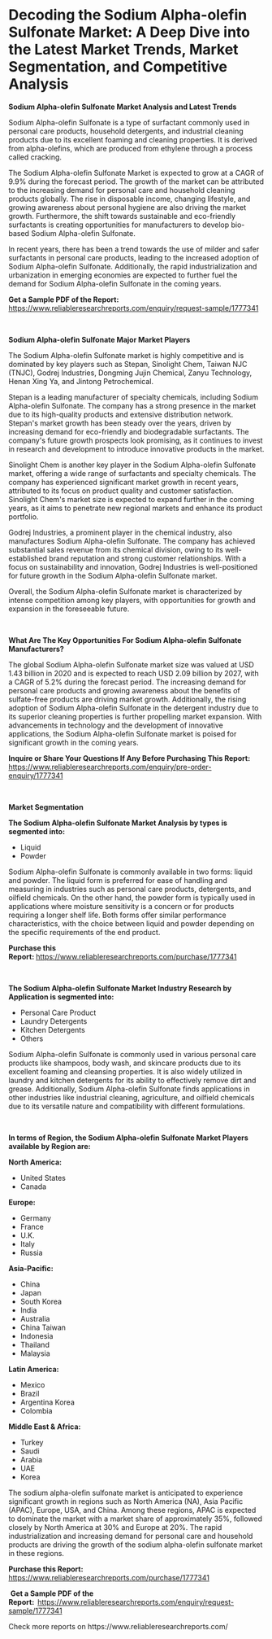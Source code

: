 <p><h1>Decoding the Sodium Alpha-olefin Sulfonate Market: A Deep Dive into the Latest Market Trends, Market Segmentation, and Competitive Analysis</h1></p><p><strong>Sodium Alpha-olefin Sulfonate Market Analysis and Latest Trends</strong></p>
<p><p>Sodium Alpha-olefin Sulfonate is a type of surfactant commonly used in personal care products, household detergents, and industrial cleaning products due to its excellent foaming and cleaning properties. It is derived from alpha-olefins, which are produced from ethylene through a process called cracking.</p><p>The Sodium Alpha-olefin Sulfonate Market is expected to grow at a CAGR of 9.9% during the forecast period. The growth of the market can be attributed to the increasing demand for personal care and household cleaning products globally. The rise in disposable income, changing lifestyle, and growing awareness about personal hygiene are also driving the market growth. Furthermore, the shift towards sustainable and eco-friendly surfactants is creating opportunities for manufacturers to develop bio-based Sodium Alpha-olefin Sulfonate.</p><p>In recent years, there has been a trend towards the use of milder and safer surfactants in personal care products, leading to the increased adoption of Sodium Alpha-olefin Sulfonate. Additionally, the rapid industrialization and urbanization in emerging economies are expected to further fuel the demand for Sodium Alpha-olefin Sulfonate in the coming years.</p></p>
<p><strong>Get a Sample PDF of the Report:&nbsp;</strong> <a href="https://www.reliableresearchreports.com/enquiry/request-sample/1777341">https://www.reliableresearchreports.com/enquiry/request-sample/1777341</a></p>
<p>&nbsp;</p>
<p><strong>Sodium Alpha-olefin Sulfonate Major Market Players</strong></p>
<p><p>The Sodium Alpha-olefin Sulfonate market is highly competitive and is dominated by key players such as Stepan, Sinolight Chem, Taiwan NJC (TNJC), Godrej Industries, Dongming Jujin Chemical, Zanyu Technology, Henan Xing Ya, and Jintong Petrochemical. </p><p>Stepan is a leading manufacturer of specialty chemicals, including Sodium Alpha-olefin Sulfonate. The company has a strong presence in the market due to its high-quality products and extensive distribution network. Stepan's market growth has been steady over the years, driven by increasing demand for eco-friendly and biodegradable surfactants. The company's future growth prospects look promising, as it continues to invest in research and development to introduce innovative products in the market.</p><p>Sinolight Chem is another key player in the Sodium Alpha-olefin Sulfonate market, offering a wide range of surfactants and specialty chemicals. The company has experienced significant market growth in recent years, attributed to its focus on product quality and customer satisfaction. Sinolight Chem's market size is expected to expand further in the coming years, as it aims to penetrate new regional markets and enhance its product portfolio.</p><p>Godrej Industries, a prominent player in the chemical industry, also manufactures Sodium Alpha-olefin Sulfonate. The company has achieved substantial sales revenue from its chemical division, owing to its well-established brand reputation and strong customer relationships. With a focus on sustainability and innovation, Godrej Industries is well-positioned for future growth in the Sodium Alpha-olefin Sulfonate market.</p><p>Overall, the Sodium Alpha-olefin Sulfonate market is characterized by intense competition among key players, with opportunities for growth and expansion in the foreseeable future.</p></p>
<p>&nbsp;</p>
<p><strong>What Are The Key Opportunities For Sodium Alpha-olefin Sulfonate Manufacturers?</strong></p>
<p><p>The global Sodium Alpha-olefin Sulfonate market size was valued at USD 1.43 billion in 2020 and is expected to reach USD 2.09 billion by 2027, with a CAGR of 5.2% during the forecast period. The increasing demand for personal care products and growing awareness about the benefits of sulfate-free products are driving market growth. Additionally, the rising adoption of Sodium Alpha-olefin Sulfonate in the detergent industry due to its superior cleaning properties is further propelling market expansion. With advancements in technology and the development of innovative applications, the Sodium Alpha-olefin Sulfonate market is poised for significant growth in the coming years.</p></p>
<p><strong>Inquire or Share Your Questions If Any Before Purchasing This Report:</strong> <a href="https://www.reliableresearchreports.com/enquiry/pre-order-enquiry/1777341">https://www.reliableresearchreports.com/enquiry/pre-order-enquiry/1777341</a></p>
<p>&nbsp;</p>
<p><strong>Market Segmentation</strong></p>
<p><strong>The Sodium Alpha-olefin Sulfonate Market Analysis by types is segmented into:</strong></p>
<p><ul><li>Liquid</li><li>Powder</li></ul></p>
<p><p>Sodium Alpha-olefin Sulfonate is commonly available in two forms: liquid and powder. The liquid form is preferred for ease of handling and measuring in industries such as personal care products, detergents, and oilfield chemicals. On the other hand, the powder form is typically used in applications where moisture sensitivity is a concern or for products requiring a longer shelf life. Both forms offer similar performance characteristics, with the choice between liquid and powder depending on the specific requirements of the end product.</p></p>
<p><strong>Purchase this Report:&nbsp;</strong><a href="https://www.reliableresearchreports.com/purchase/1777341">https://www.reliableresearchreports.com/purchase/1777341</a></p>
<p>&nbsp;</p>
<p><strong>The Sodium Alpha-olefin Sulfonate Market Industry Research by Application is segmented into:</strong></p>
<p><ul><li>Personal Care Product</li><li>Laundry Detergents</li><li>Kitchen Detergents</li><li>Others</li></ul></p>
<p><p>Sodium Alpha-olefin Sulfonate is commonly used in various personal care products like shampoos, body wash, and skincare products due to its excellent foaming and cleansing properties. It is also widely utilized in laundry and kitchen detergents for its ability to effectively remove dirt and grease. Additionally, Sodium Alpha-olefin Sulfonate finds applications in other industries like industrial cleaning, agriculture, and oilfield chemicals due to its versatile nature and compatibility with different formulations.</p></p>
<p>&nbsp;</p>
<p><strong>In terms of Region, the Sodium Alpha-olefin Sulfonate Market Players available by Region are:</strong></p>
<p>
    <p> <strong> North America: </strong>
        <ul>
            <li>United States</li>
            <li>Canada</li>
        </ul>
        </p> 
    <p> <strong> Europe: </strong>
        <ul>
            <li>Germany</li>
            <li>France</li>
            <li>U.K.</li>
            <li>Italy</li>
            <li>Russia</li>
        </ul>
        </p> 
    <p> <strong> Asia-Pacific: </strong>
        <ul>
            <li>China</li>
            <li>Japan</li>
            <li>South Korea</li>
            <li>India</li>
            <li>Australia</li>
            <li>China Taiwan</li>
            <li>Indonesia</li>
            <li>Thailand</li>
            <li>Malaysia</li>
        </ul>
        </p> 
    <p> <strong> Latin America: </strong>
        <ul>
            <li>Mexico</li>
            <li>Brazil</li>
            <li>Argentina Korea</li>
            <li>Colombia</li>
        </ul>
        </p> 
    <p> <strong> Middle East & Africa: </strong>
        <ul>
            <li>Turkey</li>
            <li>Saudi</li>
            <li>Arabia</li>
            <li>UAE</li>
            <li>Korea</li>
        </ul>
    </p>
    </p>
<p><p>The sodium alpha-olefin sulfonate market is anticipated to experience significant growth in regions such as North America (NA), Asia Pacific (APAC), Europe, USA, and China. Among these regions, APAC is expected to dominate the market with a market share of approximately 35%, followed closely by North America at 30% and Europe at 20%. The rapid industrialization and increasing demand for personal care and household products are driving the growth of the sodium alpha-olefin sulfonate market in these regions.</p></p>
<p><strong>Purchase this Report: </strong><a href="https://www.reliableresearchreports.com/purchase/1777341">https://www.reliableresearchreports.com/purchase/1777341</a></p>
<p>&nbsp;<strong>Get a Sample PDF of the Report:&nbsp;&nbsp;</strong><a href="https://www.reliableresearchreports.com/enquiry/request-sample/1777341">https://www.reliableresearchreports.com/enquiry/request-sample/1777341</a></p>
<p><strong></strong></p>
<p>Check more reports on https://www.reliableresearchreports.com/</p>